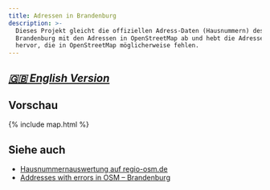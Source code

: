 ```yaml
---
title: Adressen in Brandenburg
description: >-
  Dieses Projekt gleicht die offiziellen Adress-Daten (Hausnummern) des Landes
  Brandenburg mit den Adressen in OpenStreetMap ab und hebt die Adressen
  hervor, die in OpenStreetMap möglicherweise fehlen.
---
```


## *[🇬🇧 English Version](en)*


## Vorschau

{% include map.html %}


## Siehe auch

* [Hausnummernauswertung auf regio-osm.de](https://regio-osm.de/hausnummerauswertung/)
* [Addresses with errors in OSM – Brandenburg](https://osm.zz.de/dbview/?db=addresses-bb&layer=addresserror#52.42587,13.61755,8z)

